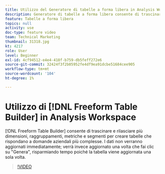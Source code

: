 ```yaml
---
title: Utilizzo del Generatore di tabelle a forma libera in Analysis Workspace
description: Generatore di tabelle a forma libera consente di trascinare e rilasciare più dimensioni, raggruppamenti, metriche e segmenti per creare tabelle che rispondano a domande aziendali più complesse. I dati non verranno aggiornati immediatamente; verrà invece aggiornato una volta che fai clic su "Genera", risparmiando tempo poiché la tabella viene aggiornata una sola volta.
feature: Tabelle a forma libera
topics: null
activity: use
doc-type: feature video
team: Technical Marketing
thumbnail: 31318.jpg
kt: 4217
role: User
level: Beginner
exl-id: 4cf94512-e4e4-418f-b759-db5feff272e6
source-git-commit: 32424f3f2b05952fe4df9ea91dcbe51684cee905
workflow-type: tm+mt
source-wordcount: '104'
ht-degree: 1%

---
```


# Utilizzo di [!DNL Freeform Table Builder] in Analysis Workspace

[!DNL Freeform Table Builder] consente di trascinare e rilasciare più dimensioni, raggruppamenti, metriche e segmenti per creare tabelle che rispondano a domande aziendali più complesse. I dati non verranno aggiornati immediatamente; verrà invece aggiornato una volta che fai clic su &quot;Genera&quot;, risparmiando tempo poiché la tabella viene aggiornata una sola volta.

>[!VIDEO](https://video.tv.adobe.com/v/31318/?quality=12)
